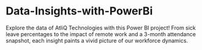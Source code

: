 # Data-Insights-with-PowerBi
Explore the data of AtliQ Technologies with this Power BI project! From sick leave percentages to the impact of remote work and a 3-month attendance snapshot, each insight paints a vivid picture of our workforce dynamics.
